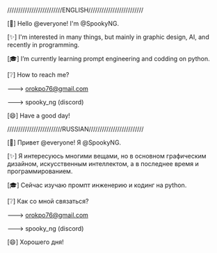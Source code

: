 /////////////////////////ENGLISH/////////////////////////

[👋] Hello @everyone! I'm @SpookyNG.

[✨] I'm interested in many things, but mainly in graphic design, AI, and recently in programming.

[🎓] I’m currently learning prompt engineering and codding on python.

[❔] How to reach me?

---> orokpo76@gmail.com

---> spooky_ng (discord)

[😄] Have a good day!



/////////////////////////RUSSIAN/////////////////////////


[👋] Привет @everyone! Я @SpookyNG.

[✨] Я интересуюсь многими вещами, но в основном графическим дизайном, искусственным интеллектом, а в последнее время и программированием.

[🎓] Сейчас изучаю промпт инженерию и кодинг на python.

[❔] Как со мной связаться?

---> orokpo76@gmail.com

---> spooky_ng (discord)

[😄] Хорошего дня!


<!---
SpookyNG/SpookyNG is a ✨ special ✨ repository because its `README.md` (this file) appears on your GitHub profile.
You can click the Preview link to take a look at your changes.
--->
